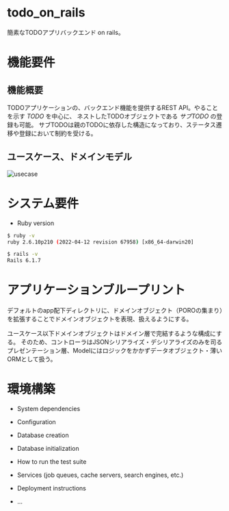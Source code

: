 # todo_on_rails

簡素なTODOアプリバックエンド on rails。

# 機能要件
## 機能概要
TODOアプリケーションの、バックエンド機能を提供するREST API。やることを示す *TODO* を中心に、
ネストしたTODOオブジェクトである *サブTODO* の登録も可能。 サブTODOは親のTODOに依存した構造になっており、ステータス遷移や登録において制約を受ける。

## ユースケース、ドメインモデル
![usecase](docs/)

# システム要件
* Ruby version
```bash
$ ruby -v
ruby 2.6.10p210 (2022-04-12 revision 67958) [x86_64-darwin20]
```

```bash
$ rails -v
Rails 6.1.7
```

# アプリケーションブループリント
デフォルトのapp配下ディレクトリに、ドメインオブジェクト（POROの集まり）を拡張することでドメインオブジェクトを表現、扱えるようにする。

ユースケース以下ドメインオブジェクトはドメイン層で完結するような構成にする。
そのため、コントローラはJSONシリアライズ・デシリアライズのみを司るプレゼンテーション層、Modelにはロジックをかかずデータオブジェクト・薄いORMとして扱う。

# 環境構築
* System dependencies

* Configuration

* Database creation

* Database initialization

* How to run the test suite

* Services (job queues, cache servers, search engines, etc.)

* Deployment instructions

* ...
